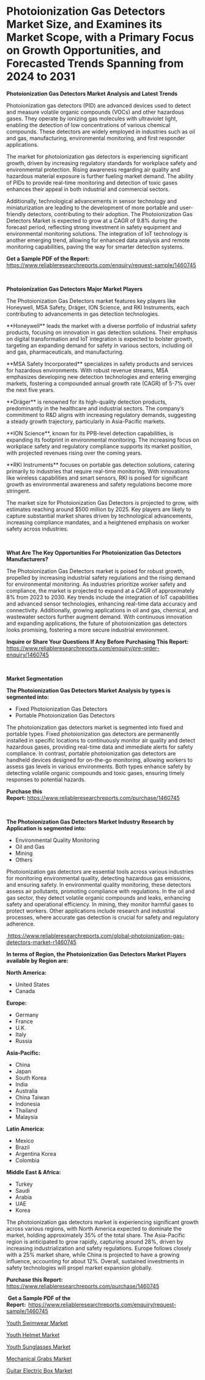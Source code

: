 <p><h1>Photoionization Gas Detectors Market Size, and Examines its Market Scope, with a Primary Focus on Growth Opportunities, and Forecasted Trends Spanning from 2024 to 2031</h1></p><p><strong>Photoionization Gas Detectors Market Analysis and Latest Trends</strong></p>
<p><p>Photoionization gas detectors (PID) are advanced devices used to detect and measure volatile organic compounds (VOCs) and other hazardous gases. They operate by ionizing gas molecules with ultraviolet light, enabling the detection of low concentrations of various chemical compounds. These detectors are widely employed in industries such as oil and gas, manufacturing, environmental monitoring, and first responder applications.</p><p>The market for photoionization gas detectors is experiencing significant growth, driven by increasing regulatory standards for workplace safety and environmental protection. Rising awareness regarding air quality and hazardous material exposure is further fueling market demand. The ability of PIDs to provide real-time monitoring and detection of toxic gases enhances their appeal in both industrial and commercial sectors.</p><p>Additionally, technological advancements in sensor technology and miniaturization are leading to the development of more portable and user-friendly detectors, contributing to their adoption. The Photoionization Gas Detectors Market is expected to grow at a CAGR of 9.8% during the forecast period, reflecting strong investment in safety equipment and environmental monitoring solutions. The integration of IoT technology is another emerging trend, allowing for enhanced data analysis and remote monitoring capabilities, paving the way for smarter detection systems.</p></p>
<p><strong>Get a Sample PDF of the Report:&nbsp;</strong> <a href="https://www.reliableresearchreports.com/enquiry/request-sample/1460745?utm_campaign=33&utm_medium=2&utm_source=Github&utm_content=ia&utm_term=11122024&utm_id=photoionization-gas-detectors">https://www.reliableresearchreports.com/enquiry/request-sample/1460745</a></p>
<p>&nbsp;</p>
<p><strong>Photoionization Gas Detectors Major Market Players</strong></p>
<p><p>The Photoionization Gas Detectors market features key players like Honeywell, MSA Safety, Dräger, ION Science, and RKI Instruments, each contributing to advancements in gas detection technologies. </p><p>**Honeywell** leads the market with a diverse portfolio of industrial safety products, focusing on innovation in gas detection solutions. Their emphasis on digital transformation and IoT integration is expected to bolster growth, targeting an expanding demand for safety in various sectors, including oil and gas, pharmaceuticals, and manufacturing.</p><p>**MSA Safety Incorporated** specializes in safety products and services for hazardous environments. With robust revenue streams, MSA emphasizes developing new detection technologies and entering emerging markets, fostering a compounded annual growth rate (CAGR) of 5-7% over the next five years.</p><p>**Dräger** is renowned for its high-quality detection products, predominantly in the healthcare and industrial sectors. The company’s commitment to R&D aligns with increasing regulatory demands, suggesting a steady growth trajectory, particularly in Asia-Pacific markets.</p><p>**ION Science**, known for its PPB-level detection capabilities, is expanding its footprint in environmental monitoring. The increasing focus on workplace safety and regulatory compliance supports its market position, with projected revenues rising over the coming years.</p><p>**RKI Instruments** focuses on portable gas detection solutions, catering primarily to industries that require real-time monitoring. With innovations like wireless capabilities and smart sensors, RKI is poised for significant growth as environmental awareness and safety regulations become more stringent.</p><p>The market size for Photoionization Gas Detectors is projected to grow, with estimates reaching around $500 million by 2025. Key players are likely to capture substantial market shares driven by technological advancements, increasing compliance mandates, and a heightened emphasis on worker safety across industries.</p></p>
<p>&nbsp;</p>
<p><strong>What Are The Key Opportunities For Photoionization Gas Detectors Manufacturers?</strong></p>
<p><p>The Photoionization Gas Detectors market is poised for robust growth, propelled by increasing industrial safety regulations and the rising demand for environmental monitoring. As industries prioritize worker safety and compliance, the market is projected to expand at a CAGR of approximately 8% from 2023 to 2030. Key trends include the integration of IoT capabilities and advanced sensor technologies, enhancing real-time data accuracy and connectivity. Additionally, growing applications in oil and gas, chemical, and wastewater sectors further augment demand. With continuous innovation and expanding applications, the future of photoionization gas detectors looks promising, fostering a more secure industrial environment.</p></p>
<p><strong>Inquire or Share Your Questions If Any Before Purchasing This Report:</strong> <a href="https://www.reliableresearchreports.com/enquiry/pre-order-enquiry/1460745?utm_campaign=33&utm_medium=2&utm_source=Github&utm_content=ia&utm_term=11122024&utm_id=photoionization-gas-detectors">https://www.reliableresearchreports.com/enquiry/pre-order-enquiry/1460745</a></p>
<p>&nbsp;</p>
<p><strong>Market Segmentation</strong></p>
<p><strong>The Photoionization Gas Detectors Market Analysis by types is segmented into:</strong></p>
<p><ul><li>Fixed Photoionization Gas Detectors</li><li>Portable Photoionization Gas Detectors</li></ul></p>
<p><p>The photoionization gas detectors market is segmented into fixed and portable types. Fixed photoionization gas detectors are permanently installed in specific locations to continuously monitor air quality and detect hazardous gases, providing real-time data and immediate alerts for safety compliance. In contrast, portable photoionization gas detectors are handheld devices designed for on-the-go monitoring, allowing workers to assess gas levels in various environments. Both types enhance safety by detecting volatile organic compounds and toxic gases, ensuring timely responses to potential hazards.</p></p>
<p><strong>Purchase this Report:&nbsp;</strong><a href="https://www.reliableresearchreports.com/purchase/1460745?utm_campaign=33&utm_medium=2&utm_source=Github&utm_content=ia&utm_term=11122024&utm_id=photoionization-gas-detectors">https://www.reliableresearchreports.com/purchase/1460745</a></p>
<p>&nbsp;</p>
<p><strong>The Photoionization Gas Detectors Market Industry Research by Application is segmented into:</strong></p>
<p><ul><li>Environmental Quality Monitoring</li><li>Oil and Gas</li><li>Mining</li><li>Others</li></ul></p>
<p><p>Photoionization gas detectors are essential tools across various industries for monitoring environmental quality, detecting hazardous gas emissions, and ensuring safety. In environmental quality monitoring, these detectors assess air pollutants, promoting compliance with regulations. In the oil and gas sector, they detect volatile organic compounds and leaks, enhancing safety and operational efficiency. In mining, they monitor harmful gases to protect workers. Other applications include research and industrial processes, where accurate gas detection is crucial for safety and regulatory adherence.</p></p>
<p><a href="https://www.reliableresearchreports.com/global-photoionization-gas-detectors-market-r1460745?utm_campaign=33&utm_medium=2&utm_source=Github&utm_content=ia&utm_term=11122024&utm_id=photoionization-gas-detectors">&nbsp;https://www.reliableresearchreports.com/global-photoionization-gas-detectors-market-r1460745</a></p>
<p><strong>In terms of Region, the Photoionization Gas Detectors Market Players available by Region are:</strong></p>
<p>
    <p> <strong> North America: </strong>
        <ul>
            <li>United States</li>
            <li>Canada</li>
        </ul>
        </p> 
    <p> <strong> Europe: </strong>
        <ul>
            <li>Germany</li>
            <li>France</li>
            <li>U.K.</li>
            <li>Italy</li>
            <li>Russia</li>
        </ul>
        </p> 
    <p> <strong> Asia-Pacific: </strong>
        <ul>
            <li>China</li>
            <li>Japan</li>
            <li>South Korea</li>
            <li>India</li>
            <li>Australia</li>
            <li>China Taiwan</li>
            <li>Indonesia</li>
            <li>Thailand</li>
            <li>Malaysia</li>
        </ul>
        </p> 
    <p> <strong> Latin America: </strong>
        <ul>
            <li>Mexico</li>
            <li>Brazil</li>
            <li>Argentina Korea</li>
            <li>Colombia</li>
        </ul>
        </p> 
    <p> <strong> Middle East & Africa: </strong>
        <ul>
            <li>Turkey</li>
            <li>Saudi</li>
            <li>Arabia</li>
            <li>UAE</li>
            <li>Korea</li>
        </ul>
    </p>
    </p>
<p><p>The photoionization gas detectors market is experiencing significant growth across various regions, with North America expected to dominate the market, holding approximately 35% of the total share. The Asia-Pacific region is anticipated to grow rapidly, capturing around 28%, driven by increasing industrialization and safety regulations. Europe follows closely with a 25% market share, while China is projected to have a growing influence, accounting for about 12%. Overall, sustained investments in safety technologies will propel market expansion globally.</p></p>
<p><strong>Purchase this Report: </strong><a href="https://www.reliableresearchreports.com/purchase/1460745?utm_campaign=33&utm_medium=2&utm_source=Github&utm_content=ia&utm_term=11122024&utm_id=photoionization-gas-detectors">https://www.reliableresearchreports.com/purchase/1460745</a></p>
<p>&nbsp;<strong>Get a Sample PDF of the Report:&nbsp;&nbsp;</strong><a href="https://www.reliableresearchreports.com/enquiry/request-sample/1460745?utm_campaign=33&utm_medium=2&utm_source=Github&utm_content=ia&utm_term=11122024&utm_id=photoionization-gas-detectors">https://www.reliableresearchreports.com/enquiry/request-sample/1460745</a></p>
<p><strong></strong></p>
<p><p><a href="https://www.linkedin.com/pulse/report-offers-thorough-study-youth-swimwear-market-cagr-71-covering-gkoyf?utm_campaign=33&utm_medium=2&utm_source=Github&utm_content=ia&utm_term=11122024&utm_id=photoionization-gas-detectors">Youth Swimwear Market</a></p><p><a href="https://www.linkedin.com/pulse/rev-athenaur-okk4f?utm_campaign=33&utm_medium=2&utm_source=Github&utm_content=ia&utm_term=11122024&utm_id=photoionization-gas-detectors">Youth Helmet Market</a></p><p><a href="https://www.linkedin.com/pulse/industry-strategies-opportunities-youth-sunglasses-market-projected-98zzc?utm_campaign=33&utm_medium=2&utm_source=Github&utm_content=ia&utm_term=11122024&utm_id=photoionization-gas-detectors">Youth Sunglasses Market</a></p><p><a href="https://github.com/XavierTyler76/Market-Research-Report-List-1/blob/main/mechanical-grabs-market.md?utm_campaign=33&utm_medium=2&utm_source=Github&utm_content=ia&utm_term=11122024&utm_id=photoionization-gas-detectors">Mechanical Grabs Market</a></p><p><a href="https://github.com/marlanamarvn/Market-Research-Report-List-1/blob/main/guitar-electric-box-market.md?utm_campaign=33&utm_medium=2&utm_source=Github&utm_content=ia&utm_term=11122024&utm_id=photoionization-gas-detectors">Guitar Electric Box Market</a></p></p>